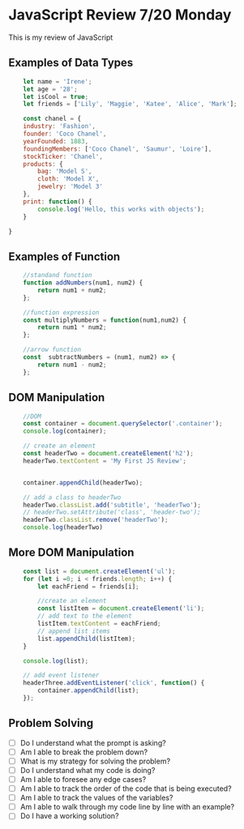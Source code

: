 # JavaScript Review 7/20 Monday
This is my review of JavaScript

## Examples of Data Types
```javascript
    let name = 'Irene';
    let age = '28';
    let isCool = true;
    let friends = ['Lily', 'Maggie', 'Katee', 'Alice', 'Mark'];

    const chanel = {
    industry: 'Fashion',
    founder: 'Coco Chanel',
    yearFounded: 1883,
    foundingMembers: ['Coco Chanel', 'Saumur', 'Loire'],
    stockTicker: 'Chanel',
    products: {
        bag: 'Model S',
        cloth: 'Model X',
        jewelry: 'Model 3'
    },
    print: function() {
        console.log('Hello, this works with objects');
    }

}
```


## Examples of Function
```javascript
    //standand function
    function addNumbers(num1, num2) {
        return num1 + num2;
    };

    //function expression
    const multiplyNumbers = function(num1,num2) {
        return num1 * num2;
    };

    //arrow function
    const  subtractNumbers = (num1, num2) => {
        return num1 - num2;
    };

```

## DOM Manipulation
```javascript
    //DOM
    const container = document.querySelector('.container');
    console.log(container);

    // create an element
    const headerTwo = document.createElement('h2');
    headerTwo.textContent = 'My First JS Review';


    container.appendChild(headerTwo);

    // add a class to headerTwo
    headerTwo.classList.add('subtitle', 'headerTwo');
    // headerTwo.setAttribute('class', 'header-two');
    headerTwo.classList.remove('headerTwo');
    console.log(headerTwo)

```
## More DOM Manipulation
```javascript
    const list = document.createElement('ul');
    for (let i =0; i < friends.length; i++) {
        let eachFriend = friends[i];

        //create an element
        const listItem = document.createElement('li');
        // add text to the element
        listItem.textContent = eachFriend;
        // append list items
        list.appendChild(listItem);
    }

    console.log(list);

    // add event listener
    headerThree.addEventListener('click', function() {
        container.appendChild(list);
    });
```
## Problem Solving
- [ ] Do I understand what the prompt is asking?
- [ ] Am I able to break the problem down?
- [ ] What is my strategy for solving the problem?
- [ ] Do I understand what my code is doing?
- [ ] Am I able to foresee any edge cases?
- [ ] Am I able to track the order of the code that is being executed?
- [ ] Am I able to track the values of the variables?
- [ ] Am I able to walk through my code line by line with an example?
- [ ] Do I have a working solution?